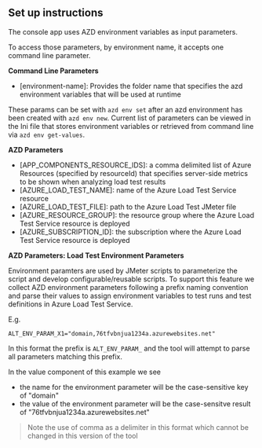 ﻿## Set up instructions
The console app uses AZD environment variables as input parameters.

To access those parameters, by environment name, it accepts one
command line parameter.

**Command Line Parameters**
- [environment-name]: Provides the folder name that specifies the azd environment variables that will be used at runtime

These params can be set with `azd env set` after an azd environment
has been created with `azd env new`. Current list of parameters can
be viewed in the Ini file that stores environment variables or
retrieved from command line via `azd env get-values`.

**AZD Parameters**
- [APP_COMPONENTS_RESOURCE_IDS]: a comma delimited list of Azure Resources (specified by resourceId) that specifies server-side metrics to be shown when analyzing load test results
- [AZURE_LOAD_TEST_NAME]: name of the Azure Load Test Service resource
- [AZURE_LOAD_TEST_FILE]: path to the Azure Load Test JMeter file
- [AZURE_RESOURCE_GROUP]: the resource group where the Azure Load Test Service resource is deployed
- [AZURE_SUBSCRIPTION_ID]: the subscription where the Azure Load Test Service resource is deployed

**AZD Parameters: Load Test Environment Parameters**

Environment paramters are used by JMeter scripts to parameterize the script and develop configurable/reusable scripts.
To support this feature we collect AZD environment parameters following a prefix naming convention and parse their values to assign environment variables to test runs and test definitions in Azure Load Test Service.

E.g.
```
ALT_ENV_PARAM_X1="domain,76tfvbnjua1234a.azurewebsites.net"
```

In this format the prefix is `ALT_ENV_PARAM_` and the tool will attempt to parse all parameters matching this prefix.

In the value component of this example we see
- the name for the environment parameter will be the case-sensitive key of "domain" 
- the value of the environment parameter will be the case-sensitve result of "76tfvbnjua1234a.azurewebsites.net"

> Note the use of comma as a delimiter in this format which cannot be changed in this version of the tool